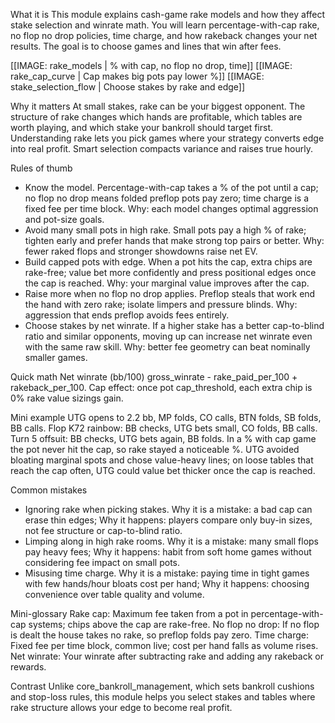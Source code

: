 What it is
This module explains cash-game rake models and how they affect stake selection and winrate math. You will learn percentage-with-cap rake, no flop no drop policies, time charge, and how rakeback changes your net results. The goal is to choose games and lines that win after fees.

[[IMAGE: rake_models | % with cap, no flop no drop, time]]
[[IMAGE: rake_cap_curve | Cap makes big pots pay lower %]]
[[IMAGE: stake_selection_flow | Choose stakes by rake and edge]]

Why it matters
At small stakes, rake can be your biggest opponent. The structure of rake changes which hands are profitable, which tables are worth playing, and which stake your bankroll should target first. Understanding rake lets you pick games where your strategy converts edge into real profit. Smart selection compacts variance and raises true hourly.

Rules of thumb
- Know the model. Percentage-with-cap takes a % of the pot until a cap; no flop no drop means folded preflop pots pay zero; time charge is a fixed fee per time block. Why: each model changes optimal aggression and pot-size goals.
- Avoid many small pots in high rake. Small pots pay a high % of rake; tighten early and prefer hands that make strong top pairs or better. Why: fewer raked flops and stronger showdowns raise net EV.
- Build capped pots with edge. When a pot hits the cap, extra chips are rake-free; value bet more confidently and press positional edges once the cap is reached. Why: your marginal value improves after the cap.
- Raise more when no flop no drop applies. Preflop steals that work end the hand with zero rake; isolate limpers and pressure blinds. Why: aggression that ends preflop avoids fees entirely.
- Choose stakes by net winrate. If a higher stake has a better cap-to-blind ratio and similar opponents, moving up can increase net winrate even with the same raw skill. Why: better fee geometry can beat nominally smaller games.

Quick math
Net winrate (bb/100) gross_winrate - rake_paid_per_100 + rakeback_per_100.
Cap effect: once pot cap_threshold, each extra chip is 0% rake value sizings gain.

Mini example
UTG opens to 2.2 bb, MP folds, CO calls, BTN folds, SB folds, BB calls.
Flop K72 rainbow: BB checks, UTG bets small, CO folds, BB calls.
Turn 5 offsuit: BB checks, UTG bets again, BB folds.
In a % with cap game the pot never hit the cap, so rake stayed a noticeable %. UTG avoided bloating marginal spots and chose value-heavy lines; on loose tables that reach the cap often, UTG could value bet thicker once the cap is reached.

Common mistakes
- Ignoring rake when picking stakes. Why it is a mistake: a bad cap can erase thin edges; Why it happens: players compare only buy-in sizes, not fee structure or cap-to-blind ratio.
- Limping along in high rake rooms. Why it is a mistake: many small flops pay heavy fees; Why it happens: habit from soft home games without considering fee impact on small pots.
- Misusing time charge. Why it is a mistake: paying time in tight games with few hands/hour bloats cost per hand; Why it happens: choosing convenience over table quality and volume.

Mini-glossary
Rake cap: Maximum fee taken from a pot in percentage-with-cap systems; chips above the cap are rake-free.
No flop no drop: If no flop is dealt the house takes no rake, so preflop folds pay zero.
Time charge: Fixed fee per time block, common live; cost per hand falls as volume rises.
Net winrate: Your winrate after subtracting rake and adding any rakeback or rewards.

Contrast
Unlike core_bankroll_management, which sets bankroll cushions and stop-loss rules, this module helps you select stakes and tables where rake structure allows your edge to become real profit.
